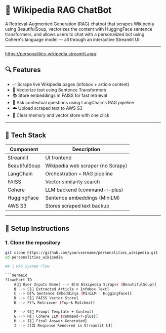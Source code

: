 # 🤖 Wikipedia RAG ChatBot

A Retrieval-Augmented Generation (RAG) chatbot that scrapes Wikipedia using BeautifulSoup, vectorizes the content with HuggingFace sentence transformers, and allows users to chat with a personalized bot using Cohere's language model — all through an interactive Streamlit UI.

---

https://personalities-wikipedia.streamlit.app/

## 🔍 Features

- ✅ Scrape live Wikipedia pages (infobox + article content)
- 🧠 Vectorize text using Sentence Transformers
- 📚 Store embeddings in FAISS for fast retrieval
- 💬 Ask contextual questions using LangChain's RAG pipeline
- ☁️ Upload scraped text to AWS S3
- 🧹 Clear memory and vector store with one click

---

## 🚀 Tech Stack

| Component     | Description                           |
|---------------|---------------------------------------|
| Streamlit     | UI frontend                           |
| BeautifulSoup | Wikipedia web scraper (no Scrapy)     |
| LangChain     | Orchestration + RAG pipeline          |
| FAISS         | Vector similarity search              |
| Cohere        | LLM backend (command-r-plus)          |
| HuggingFace   | Sentence embeddings (MiniLM)          |
| AWS S3        | Stores scraped text backup            |

---



## 🔧 Setup Instructions

### 1. Clone the repository

```bash
git clone https://github.com/yourusername/personalities_wikipedia.git
cd personalities_wikipedia

## 🔄 RAG System Flow

```mermaid
flowchart TD
    A[🧑 User Inputs Name] --> B[🌐 Wikipedia Scraper (BeautifulSoup)]
    B --> C[📄 Extracted Article + Infobox Text]
    C --> D[🔤 Sentence Embeddings (MiniLM - HuggingFace)]
    D --> E[🧠 FAISS Vector Store]
    E --> F[🔍 Retriever (Top-k Matches)]

    F --> G[📜 Prompt Template + Context]
    G --> H[🧠 Cohere LLM (command-r-plus)]
    H --> I[💬 Final Answer Generated]
    I --> J[📺 Response Rendered in Streamlit UI]


